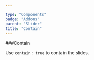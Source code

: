 ```yaml
---

type: "Components"
badge: "Addons"
parent: "Slider"
title: "Contain"
---
```


###Contain

Use `contain: true` to contain the slides.

<demo>
  <demovanilla src="vanilla/demos/slider/contain-center">
  </demovanilla>
</demo>

<demo>
  <demovanilla src="vanilla/demos/slider/contain-left">
  </demovanilla>
</demo>

<demo>
  <demovanilla src="vanilla/demos/slider/contain-right">
  </demovanilla>
</demo>
